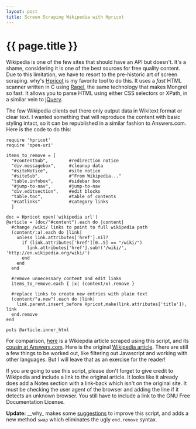 ```yaml
--- 
layout: post
title: Screen Scraping Wikipedia with Hpricot
---
```


{{ page.title }}
================

Wikipedia is one of the few sites that should have an API but doesn't.  It's a shame, considering it is one of the best sources for free quality content.  Due to this limitation, we have to resort to the pre-historic art of screen scraping.  why's [Hpricot](http://code.whytheluckystiff.net/hpricot/) is my favorite tool to do this.  It uses a _fast_ HTML scanner written in C using [Ragel](http://www.cs.queensu.ca/~thurston/ragel/), the same technology that makes Mongrel so fast.  It allows you to parse HTML using either CSS selectors or XPath, in a similar vein to [jQuery](http://jquery.com/).

The few Wikipedia clients out there only output data in Wikitext format or clear text.  I wanted something that will reproduce the content with basic styling intact, so it can be republished in a similar fashion to Answers.com.  Here is the code to do this:

	require 'hpricot'
	require 'open-uri'

	items_to_remove = [
	  "#contentSub",        #redirection notice
	  "div.messagebox",     #cleanup data
	  "#siteNotice",        #site notice
	  "#siteSub",           #"From Wikipedia..."
	  "table.infobox",      #sidebar box
	  "#jump-to-nav",       #jump-to-nav
	  "div.editsection",    #edit blocks
	  "table.toc",          #table of contents 
	  "#catlinks"           #category links
	  ]

	doc = Hpricot open('wikipedia url')
	@article = (doc/"#content").each do |content|
	  #change /wiki/ links to point to full wikipedia path
	  (content/:a).each do |link|
	    unless link.attributes['href'].nil?
	      if (link.attributes['href'][0..5] == "/wiki/")
	        link.attributes['href'].sub!('/wiki/', 'http://en.wikipedia.org/wiki/')
	      end
	    end
	  end  

	  #remove unnecessary content and edit links
	  items_to_remove.each { |x| (content/x).remove }

	  #replace links to create new entries with plain text
	  (content/"a.new").each do |link|
	    link.parent.insert_before Hpricot.make(link.attributes['title']), link
	  end.remove
	end 

	puts @article.inner_html

For comparison, [here](http://shanesbrain.net/pages/wikipedia.html) is a Wikiepdia article scraped using this script, and its [cousin at Answers.com](http://www.answers.com/screen%20scraping).  Here is the original [Wikipedia article](http://en.wikipedia.org/wiki/Screen_scraping).  There are still a few things to be worked out, like filtering out Javascript and working with other languages.  But I will leave that as an exercise for the reader!

If you are going to use this script, please don't forget to give credit to Wikipedia and include a link to the original article.  It looks like it already does add a Notes section with a link-back which isn't on the original site.  It must be checking the user agent of the browser and adding the line if it detects an unknown browser.  You still have to include a link to the GNU Free Documentation License.

**Update:** \_\_why\_ makes some [suggestions](http://redhanded.hobix.com/inspect/rippingUpWikipediaSubjugatingIt.html) to improve this script, and adds a new method <code>swap</code> which eliminates the ugly <code>end\.remove</code> syntax.
